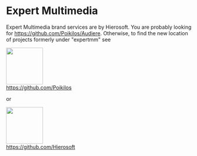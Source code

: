 # Expert Multimedia
Expert Multimedia brand services are by Hierosoft. You are probably looking for https://github.com/Poikilos/Audiere. Otherwise, to find the new location of projects formerly under "expertmm" see

<a href="https://github.com/Poikilos"><img src="https://avatars.githubusercontent.com/u/7557867?v=4" width="100" height="100"></a>\
https://github.com/Poikilos

or

<a href="https://github.com/Hierosoft"><img src="https://avatars.githubusercontent.com/u/104289764?s=200&v=4" width="100" height="100"></a>\
https://github.com/Hierosoft


